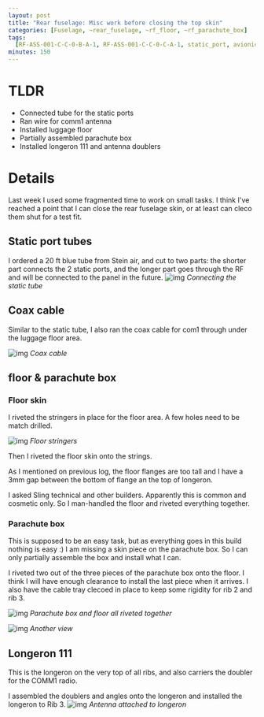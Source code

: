 ```yaml
---
layout: post
title: "Rear fuselage: Misc work before closing the top skin"
categories: [Fuselage, ~rear_fuselage, ~rf_floor, ~rf_parachute_box]
tags:
  [RF-ASS-001-C-C-0-B-A-1, RF-ASS-001-C-C-0-C-A-1, static_port, avionics, comm1]
minutes: 150
---
```


# TLDR

- Connected tube for the static ports
- Ran wire for comm1 antenna
- Installed luggage floor
- Partially assembled parachute box
- Installed longeron 111 and antenna doublers

# Details

Last week I used some fragmented time to work on small tasks. I think I've reached a point that I can close the rear fuselage skin, or at least can cleco them shut for a test fit.

## Static port tubes

I ordered a 20 ft blue tube from Stein air, and cut to two parts: the shorter part
connects the 2 static ports, and the longer part goes through the RF and will be
connected to the panel in the future.
![img](https://lh3.googleusercontent.com/pw/AP1GczNnvAMovBYnTFy9YxP7Xdkjt7yI9GQdg3D6jlcnWhvTFhQqgwqxIMzkvM3Fmm6hm8iP2N8a60m2ZIs2D2C2cUXEdjgJbVF6c6p_p_mIxW8maiYEqVlqOxUt_NeFnmcg4rJ-9TKfMrG65wVSk4QSwxbU8A=w2274-h1712-s-no-gm?authuser=3)
_Connecting the static tube_

## Coax cable

Similar to the static tube, I also ran the coax cable for com1 through under the luggage
floor area.

![img](https://lh3.googleusercontent.com/pw/AP1GczPzDSQkiEbyBod_CLagb2VnAWw8a1kHvZ9ICQrTjGfWgxEkDNyg2yhKisswwyAaqyDDBQ_O1Tr7FGpDf3ayIICWTWI_2jTxETCgXzx-82Y6N0Z-nel2kskIahnfSXDg6e5-Ku2LGMLh05966VSvFgjD6Q=w2274-h1712-s-no-gm?authuser=3)
_Coax cable_

## floor & parachute box

### Floor skin

I riveted the stringers in place for the floor area. A few holes need to be match drilled.

![img](https://lh3.googleusercontent.com/pw/AP1GczOUzoWhBOFK2_idNUtq3zkBLsDWBV9wzp3Zx4AOcDB-9abJbDMZNfgmLNfDR4iwXy0_wQ8bFCk939zSWJy6M1oPKjQphpP9OqCQnfCtDeoyC-jLqkVipr7AgHev8-pL4Qt4YNqYERZRuYlXpWylQ-7ofA=w2274-h1712-s-no-gm?authuser=3)
_Floor stringers_

Then I riveted the floor skin onto the strings.

As I mentioned on previous log, the floor flanges are too tall and I have a 3mm gap
between the bottom of flange an the top of longeron.

I asked Sling technical and other builders. Apparently this is common and cosmetic
only. So I man-handled the floor and riveted everything together.

### Parachute box

This is supposed to be an easy task, but as everything goes in this build
nothing is easy :) I am missing a skin piece on the parachute box. So I can only
partially assemble the box and install what I can.

I riveted two out of the three pieces of the parachute box onto the floor. I think
I will have enough clearance to install the last piece when it arrives. I also have
the cable tray clecoed in place to keep some rigidity for rib 2 and rib 3.

![img](https://lh3.googleusercontent.com/pw/AP1GczMRzjz5kkmRsSldayw_WTHUtKHnXI-ckyOeUlmlUQ_KSg8fIh4OPk9FY09N1T4RCPMuVZDrBqaovXlICNhTgBnSGo0R_B7CD2G3otk67vl1slRPYRuP2Ix7K78xHKS8y9LudIbxE6r_z9-W7Vw-l5ofZQ=w1290-h1712-s-no-gm?authuser=3)
_Parachute box and floor all riveted together_

![img](https://lh3.googleusercontent.com/pw/AP1GczMh1pu3LbJeL2mdTBQds2HozVnbjm7ldHtFeFlWu4LgnB-Kcp8fJ5wTwOsFkIK1xD5iTbCE5uiNDeswQKkiwsfaBvLNd9CB6bCd3QbCWm9q6eWAxB9m4Wo1w9HJt0wJoKdFdvc_1h5jY-CMsv2NWlMPRw=w1290-h1712-s-no-gm?authuser=3)
_Another view_

## Longeron 111

This is the longeron on the very top of all ribs, and also carriers the doubler for the COMM1 radio.

I assembled the doublers and angles onto the longeron and installed the longeron to Rib 3.
![img](https://lh3.googleusercontent.com/pw/AP1GczPeXMhrcYywbZ-lnzZw0rHc8AnUW3vxKBk--byGCXK_u1nbssSP_Cd_dxt6TrseYQwS0loFDt5to6KcsWLXZ7LbwEEd1mmac8brPBUtM3fhKSQySgWDn7Gz0MMSKntGn0olao5FSkoKheZlovc8TlwmiQ=w1290-h1712-s-no-gm?authuser=3)
_Antenna attached to longeron_

